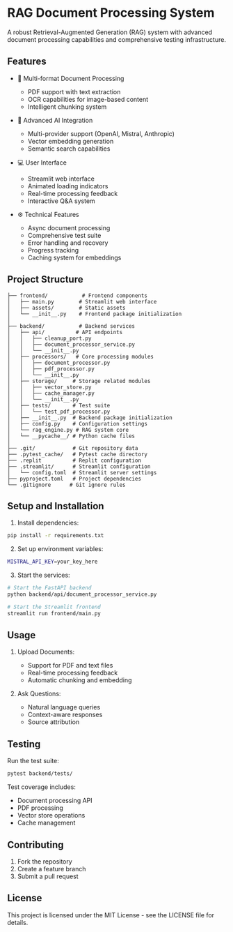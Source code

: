 # RAG Document Processing System

A robust Retrieval-Augmented Generation (RAG) system with advanced document processing capabilities and comprehensive testing infrastructure.

## Features

- 📄 Multi-format Document Processing
  - PDF support with text extraction
  - OCR capabilities for image-based content
  - Intelligent chunking system

- 🤖 Advanced AI Integration
  - Multi-provider support (OpenAI, Mistral, Anthropic)
  - Vector embedding generation
  - Semantic search capabilities

- 💻 User Interface
  - Streamlit web interface
  - Animated loading indicators
  - Real-time processing feedback
  - Interactive Q&A system

- ⚙️ Technical Features
  - Async document processing
  - Comprehensive test suite
  - Error handling and recovery
  - Progress tracking
  - Caching system for embeddings

## Project Structure

```
├── frontend/           # Frontend components
│   ├── main.py        # Streamlit web interface
│   ├── assets/        # Static assets
│   └── __init__.py    # Frontend package initialization
│
├── backend/           # Backend services
│   ├── api/          # API endpoints
│   │   ├── cleanup_port.py
│   │   ├── document_processor_service.py
│   │   └── __init__.py
│   ├── processors/   # Core processing modules
│   │   ├── document_processor.py
│   │   ├── pdf_processor.py
│   │   └── __init__.py
│   ├── storage/     # Storage related modules
│   │   ├── vector_store.py
│   │   ├── cache_manager.py
│   │   └── __init__.py
│   ├── tests/       # Test suite
│   │   └── test_pdf_processor.py
│   ├── __init__.py  # Backend package initialization
│   ├── config.py    # Configuration settings
│   └── rag_engine.py # RAG system core
│   └── __pycache__/ # Python cache files
│
├── .git/            # Git repository data
├── .pytest_cache/   # Pytest cache directory
├── .replit          # Replit configuration
├── .streamlit/      # Streamlit configuration
│   └── config.toml  # Streamlit server settings
├── pyproject.toml   # Project dependencies
└── .gitignore      # Git ignore rules
```

## Setup and Installation

1. Install dependencies:
```bash
pip install -r requirements.txt
```

2. Set up environment variables:
```bash
MISTRAL_API_KEY=your_key_here
```

3. Start the services:
```bash
# Start the FastAPI backend
python backend/api/document_processor_service.py

# Start the Streamlit frontend
streamlit run frontend/main.py
```

## Usage

1. Upload Documents:
   - Support for PDF and text files
   - Real-time processing feedback
   - Automatic chunking and embedding

2. Ask Questions:
   - Natural language queries
   - Context-aware responses
   - Source attribution

## Testing

Run the test suite:
```bash
pytest backend/tests/
```

Test coverage includes:
- Document processing API
- PDF processing
- Vector store operations
- Cache management

## Contributing

1. Fork the repository
2. Create a feature branch
3. Submit a pull request

## License

This project is licensed under the MIT License - see the LICENSE file for details.